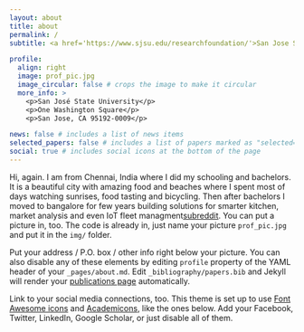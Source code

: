 ```yaml
---
layout: about
title: about
permalink: /
subtitle: <a href='https://www.sjsu.edu/researchfoundation/'>San Jose State University Research Foundation</a>. San José State University

profile:
  align: right
  image: prof_pic.jpg
  image_circular: false # crops the image to make it circular
  more_info: >
    <p>San José State University</p>
    <p>One Washington Square</p>
    <p>San Jose, CA 95192-0009</p>

news: false # includes a list of news items
selected_papers: false # includes a list of papers marked as "selected={true}"
social: true # includes social icons at the bottom of the page
---
```


Hi, again. I am from Chennai, India where I did my schooling and bachelors. It is a beautiful city with amazing food and beaches where I spent most of days watching sunrises, food tasting and bicycling. Then after bachelors I moved to bangalore for few years building solutions for smarter kitchen, market analysis and even IoT fleet managment[subreddit](http://reddit.com). You can put a picture in, too. The code is already in, just name your picture `prof_pic.jpg` and put it in the `img/` folder.

Put your address / P.O. box / other info right below your picture. You can also disable any of these elements by editing `profile` property of the YAML header of your `_pages/about.md`. Edit `_bibliography/papers.bib` and Jekyll will render your [publications page](/al-folio/publications/) automatically.

Link to your social media connections, too. This theme is set up to use [Font Awesome icons](https://fontawesome.com/) and [Academicons](https://jpswalsh.github.io/academicons/), like the ones below. Add your Facebook, Twitter, LinkedIn, Google Scholar, or just disable all of them.
